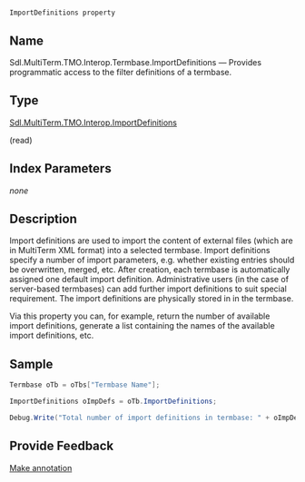 

# 
    ImportDefinitions property



## Name

Sdl.MultiTerm.TMO.Interop.Termbase.ImportDefinitions —          Provides programmatic access to the filter definitions of a termbase.



## Type

[Sdl.MultiTerm.TMO.Interop.ImportDefinitions](Sdl.MultiTerm.TMO.Interop.ImportDefinitions.html)

(read)



## Index Parameters
*none*


## Description



Import definitions are used to import the content of external files (which are in MultiTerm XML format) into a selected termbase. Import definitions specify a number of import parameters, e.g. whether existing entries should be overwritten, merged, etc. After creation, each termbase is automatically assigned one default import definition. Administrative users (in the case of server-based termbases) can add further import definitions to suit special requirement. The import definitions are physically stored in in the termbase.

Via this property you can, for example, return the number of available import definitions, generate a list containing the names of the available import definitions, etc.



## Sample


```cs
Termbase oTb = oTbs["Termbase Name"];

ImportDefinitions oImpDefs = oTb.ImportDefinitions;

Debug.Write("Total number of import definitions in termbase: " + oImpDefs.Count.ToString());
```



## Provide Feedback

[Make annotation](mailto:sdk-feedback@sdl.com&amp;subject=Reference%20for%20Sdl.MultiTerm.TMO.Interop.Termbase.ImportDefinitions)

